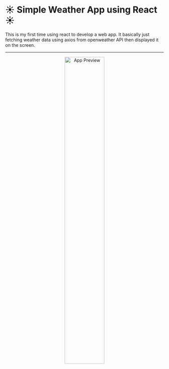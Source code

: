 # :sunny: Simple Weather App using React :sunny:
This is my first time using react to develop a web app. It basically just fetching weather data using axios from openweather API then displayed it on the screen.

----
<p align="center">
  <img src="https://i.imgur.com/0BeMLjl.png" width="50%" alt="App Preview" />
</p>

